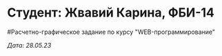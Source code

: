 # Студент: Жвавий Карина, ФБИ-14

#Расчетно-графическое задание по курсу "WEB-программирование"

*Дата: 28.05.23*

